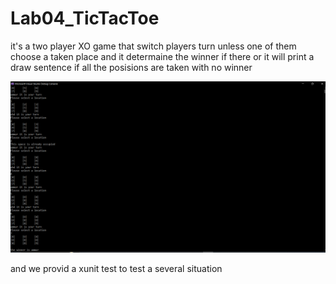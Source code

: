 # Lab04_TicTacToe

it's a two player XO game that switch players turn unless one of them choose a taken place 
and it determaine the winner if there or it will print a draw sentence if all the posisions are taken with no winner  


![tictac](./1.png)

and we provid a xunit test to test a several situation


